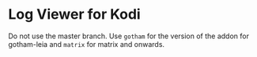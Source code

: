 # Log Viewer for Kodi

Do not use the master branch. Use `gotham` for the version of the addon for gotham-leia and `matrix` for matrix and onwards.